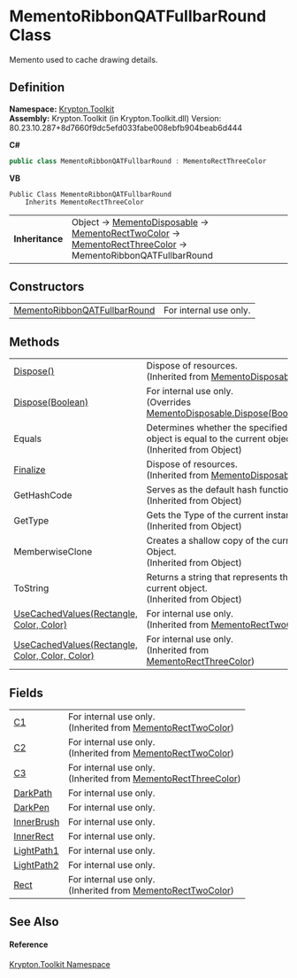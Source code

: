 # MementoRibbonQATFullbarRound Class


Memento used to cache drawing details.



## Definition
**Namespace:** <a href="79d2eac2-21f4-54ff-7552-b20c33c30600.md">Krypton.Toolkit</a>  
**Assembly:** Krypton.Toolkit (in Krypton.Toolkit.dll) Version: 80.23.10.287+8d7660f9dc5efd033fabe008ebfb904beab6d444

**C#**
``` C#
public class MementoRibbonQATFullbarRound : MementoRectThreeColor
```
**VB**
``` VB
Public Class MementoRibbonQATFullbarRound
	Inherits MementoRectThreeColor
```

<table><tr><td><strong>Inheritance</strong></td><td>Object  →  <a href="3aa02582-4a6a-61f5-61ae-e4866cfc3a25.md">MementoDisposable</a>  →  <a href="06176e26-a515-98f8-dcf2-9eea1cdf808b.md">MementoRectTwoColor</a>  →  <a href="8d4ecaa6-48d1-cf68-c0c6-c38a1b6ff5b9.md">MementoRectThreeColor</a>  →  MementoRibbonQATFullbarRound</td></tr>
</table>



## Constructors
<table>
<tr>
<td><a href="a63c1a29-f7c3-81f4-4c4f-503dffc1fc9f.md">MementoRibbonQATFullbarRound</a></td>
<td>For internal use only.</td></tr>
</table>

## Methods
<table>
<tr>
<td><a href="052023e9-566d-7d13-8027-b333c5864ad8.md">Dispose()</a></td>
<td>Dispose of resources.<br />(Inherited from <a href="3aa02582-4a6a-61f5-61ae-e4866cfc3a25.md">MementoDisposable</a>)</td></tr>
<tr>
<td><a href="fa373b28-d422-9f4c-7168-28cb121af5bd.md">Dispose(Boolean)</a></td>
<td>For internal use only.<br />(Overrides <a href="97f8a76f-a8bd-2e39-8f9c-5ff6769285e0.md">MementoDisposable.Dispose(Boolean)</a>)</td></tr>
<tr>
<td>Equals</td>
<td>Determines whether the specified object is equal to the current object.<br />(Inherited from Object)</td></tr>
<tr>
<td><a href="6c2e4674-96e9-9a5c-deb8-83a0f543353f.md">Finalize</a></td>
<td>Dispose of resources.<br />(Inherited from <a href="3aa02582-4a6a-61f5-61ae-e4866cfc3a25.md">MementoDisposable</a>)</td></tr>
<tr>
<td>GetHashCode</td>
<td>Serves as the default hash function.<br />(Inherited from Object)</td></tr>
<tr>
<td>GetType</td>
<td>Gets the Type of the current instance.<br />(Inherited from Object)</td></tr>
<tr>
<td>MemberwiseClone</td>
<td>Creates a shallow copy of the current Object.<br />(Inherited from Object)</td></tr>
<tr>
<td>ToString</td>
<td>Returns a string that represents the current object.<br />(Inherited from Object)</td></tr>
<tr>
<td><a href="d973225e-8310-7f7b-c6a7-7a10a0ad1d64.md">UseCachedValues(Rectangle, Color, Color)</a></td>
<td>For internal use only.<br />(Inherited from <a href="06176e26-a515-98f8-dcf2-9eea1cdf808b.md">MementoRectTwoColor</a>)</td></tr>
<tr>
<td><a href="f12df878-c791-ab3b-6cff-aa28c8c5b7b0.md">UseCachedValues(Rectangle, Color, Color, Color)</a></td>
<td>For internal use only.<br />(Inherited from <a href="8d4ecaa6-48d1-cf68-c0c6-c38a1b6ff5b9.md">MementoRectThreeColor</a>)</td></tr>
</table>

## Fields
<table>
<tr>
<td><a href="54a68739-36c3-359d-50d9-62edfae5511b.md">C1</a></td>
<td>For internal use only.<br />(Inherited from <a href="06176e26-a515-98f8-dcf2-9eea1cdf808b.md">MementoRectTwoColor</a>)</td></tr>
<tr>
<td><a href="b9413bca-0d4d-9123-fc09-26ebea8d9584.md">C2</a></td>
<td>For internal use only.<br />(Inherited from <a href="06176e26-a515-98f8-dcf2-9eea1cdf808b.md">MementoRectTwoColor</a>)</td></tr>
<tr>
<td><a href="ef1c56c0-75aa-6e44-6132-b755036b51dc.md">C3</a></td>
<td>For internal use only.<br />(Inherited from <a href="8d4ecaa6-48d1-cf68-c0c6-c38a1b6ff5b9.md">MementoRectThreeColor</a>)</td></tr>
<tr>
<td><a href="35b6ce5a-b84d-493d-2db8-1daf2fa883f1.md">DarkPath</a></td>
<td>For internal use only.</td></tr>
<tr>
<td><a href="97082bd3-b605-bda4-7737-88dbfaff1169.md">DarkPen</a></td>
<td>For internal use only.</td></tr>
<tr>
<td><a href="ef292631-304e-fb6f-fd63-00c27dd14e68.md">InnerBrush</a></td>
<td>For internal use only.</td></tr>
<tr>
<td><a href="d1e604fe-4c28-49f4-b3cc-9b26cb52ebb2.md">InnerRect</a></td>
<td>For internal use only.</td></tr>
<tr>
<td><a href="1ff16e06-1a1d-afe2-c0df-d8afce6a7b9c.md">LightPath1</a></td>
<td>For internal use only.</td></tr>
<tr>
<td><a href="e52881af-7985-7632-4084-0255c650e0fa.md">LightPath2</a></td>
<td>For internal use only.</td></tr>
<tr>
<td><a href="ddfa9d94-a85a-f639-1904-c975fa381fa3.md">Rect</a></td>
<td>For internal use only.<br />(Inherited from <a href="06176e26-a515-98f8-dcf2-9eea1cdf808b.md">MementoRectTwoColor</a>)</td></tr>
</table>

## See Also


#### Reference
<a href="79d2eac2-21f4-54ff-7552-b20c33c30600.md">Krypton.Toolkit Namespace</a>  
